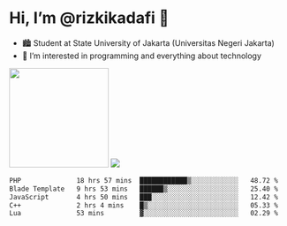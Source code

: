 # Hi, I’m @rizkikadafi 👋
- 🏙 Student at State University of Jakarta (Universitas Negeri Jakarta)
- 👀 I’m interested in programming and everything about technology
<img height="180em" src="https://github-readme-stats.vercel.app/api?username=rizkikadafi&show_icons=true&hide_border=true&&count_private=true&include_all_commits=true" />
<img src="https://github-readme-stats.vercel.app/api/top-langs/?username=rizkikadafi&show_icons=true&hide_border=true&&count_private=true&include_all_commits=true" />

<!--START_SECTION:waka-->

```txt
PHP              18 hrs 57 mins  ████████████▒░░░░░░░░░░░░   48.72 %
Blade Template   9 hrs 53 mins   ██████▒░░░░░░░░░░░░░░░░░░   25.40 %
JavaScript       4 hrs 50 mins   ███░░░░░░░░░░░░░░░░░░░░░░   12.42 %
C++              2 hrs 4 mins    █▒░░░░░░░░░░░░░░░░░░░░░░░   05.33 %
Lua              53 mins         ▓░░░░░░░░░░░░░░░░░░░░░░░░   02.29 %
```

<!--END_SECTION:waka-->

<!---
rizkikadafi/rizkikadafi is a ✨ special ✨ repository because its `README.md` (this file) appears on your GitHub profile.
You can click the Preview link to take a look at your changes.
--->
